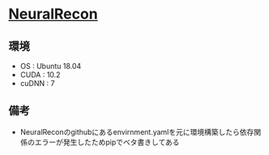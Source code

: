 # [NeuralRecon](https://github.com/zju3dv/NeuralRecon)

## 環境
* OS : Ubuntu 18.04
* CUDA : 10.2
* cuDNN : 7

## 備考
* NeuralReconのgithubにあるenvirnment.yamlを元に環境構築したら依存関係のエラーが発生したためpipでベタ書きしてある